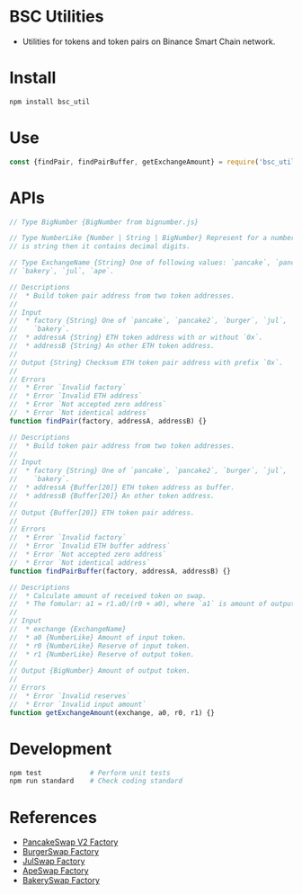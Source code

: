 # BSC Utilities

* Utilities for tokens and token pairs on Binance Smart Chain network.

# Install

```bash
npm install bsc_util
```

# Use

```js
const {findPair, findPairBuffer, getExchangeAmount} = require('bsc_util')
```

# APIs

```js
// Type BigNumber {BigNumber from bignumber.js}

// Type NumberLike {Number | String | BigNumber} Represent for a number. If it
// is string then it contains decimal digits.

// Type ExchangeName {String} One of following values: `pancake`, `pancake2`,
// `bakery`, `jul`, `ape`.
```

```js
// Descriptions
//  * Build token pair address from two token addresses.
//
// Input
//  * factory {String} One of `pancake`, `pancake2`, `burger`, `jul`, `ape`,
//    `bakery`.
//  * addressA {String} ETH token address with or without `0x`.
//  * addressB {String} An other ETH token address.
//
// Output {String} Checksum ETH token pair address with prefix `0x`.
//
// Errors
//  * Error `Invalid factory`
//  * Error `Invalid ETH address`
//  * Error `Not accepted zero address`
//  * Error `Not identical address`
function findPair(factory, addressA, addressB) {}

// Descriptions
//  * Build token pair address from two token addresses.
//
// Input
//  * factory {String} One of `pancake`, `pancake2`, `burger`, `jul`, `ape`,
//    `bakery`.
//  * addressA {Buffer[20]} ETH token address as buffer.
//  * addressB {Buffer[20]} An other token address.
//
// Output {Buffer[20]} ETH token pair address.
//
// Errors
//  * Error `Invalid factory`
//  * Error `Invalid ETH buffer address`
//  * Error `Not accepted zero address`
//  * Error `Not identical address`
function findPairBuffer(factory, addressA, addressB) {}
```

```js
// Descriptions
//  * Calculate amount of received token on swap.
//  * The fomular: a1 = r1.a0/(r0 + a0), where `a1` is amount of output token.
//
// Input
//  * exchange {ExchangeName}
//  * a0 {NumberLike} Amount of input token.
//  * r0 {NumberLike} Reserve of input token.
//  * r1 {NumberLike} Reserve of output token.
//
// Output {BigNumber} Amount of output token.
//
// Errors
//  * Error `Invalid reserves`
//  * Error `Invalid input amount`
function getExchangeAmount(exchange, a0, r0, r1) {}
```

# Development

```bash
npm test            # Perform unit tests
npm run standard    # Check coding standard
```

# References

* [PancakeSwap V2 Factory](https://github.com/pancakeswap/pancake-swap-core/blob/3b214306770e86bc3a64e67c2b5bdb566b4e94a7/contracts/PancakeFactory.sol)
* [BurgerSwap Factory](https://github.com/burgerswap-org/burgerswap-core/blob/2ca32d36cff76d28be40a1b089ab651e65f7f2b0/contracts/DemaxFactory.sol)
* [JulSwap Factory](https://github.com/JustLiquidity/swapliquidity/blob/5747373edfcb0d3b04f6531a6cb5b16811229649/contracts/bscswap/BSCswapFactory.sol)
* [ApeSwap Factory](https://github.com/ApeSwapFinance/apeswap-swap-core/blob/9a51c4906606ad8974cabaa3aaf474af4618d0e5/contracts/ApeFactory.sol)
* [BakerySwap Factory](https://github.com/BakeryProject/bakery-swap-core/blob/904f7dc210ed45f30b602068efc94b277d01fa0e/contracts/BakerySwapFactory.sol)
